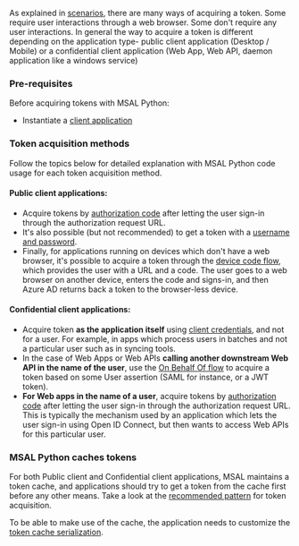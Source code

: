 As explained in [scenarios](Scenarios), there are many ways of acquiring a token. Some require user interactions through a web browser. Some don't require any user interactions.
In general the way to acquire a token is different depending on the application type-  public client application (Desktop / Mobile) or a confidential client application (Web App, Web API, daemon application like a windows service)

### Pre-requisites

Before acquiring tokens with MSAL Python:
- Instantiate a [client application](Client-Applications)

### Token acquisition methods

Follow the topics below for detailed explanation with MSAL Python code usage for each token acquisition method.

#### Public client applications:

- Acquire tokens by [authorization code](https://docs.microsoft.com/en-us/azure/active-directory/develop/scenario-desktop-acquire-token?tabs=python#acquiring-a-token-interactively) after letting the user sign-in through the authorization request URL.
- It's also possible (but not recommended) to get a token with a [username and password](https://docs.microsoft.com/en-us/azure/active-directory/develop/scenario-desktop-acquire-token?tabs=python#username--password).
- Finally, for applications running on devices which don't have a web browser, it's possible to acquire a token through the [device code flow](https://docs.microsoft.com/en-us/azure/active-directory/develop/scenario-desktop-acquire-token?tabs=python#command-line-tool-without-web-browser), which provides the user with a URL and a code. The user goes to a web browser on another device, enters the code and signs-in, and then Azure AD returns back a token to the browser-less device.

#### Confidential client applications:

- Acquire token **as the application itself** using [client credentials](https://docs.microsoft.com/en-us/azure/active-directory/develop/scenario-daemon-acquire-token?tabs=python#acquiretokenforclient-api), and not for a user. For example, in apps which process users in batches and not a particular user such as in syncing tools.
- In the case of Web Apps or Web APIs **calling another downstream Web API in the name of the user**, use the [On Behalf Of flow](https://docs.microsoft.com/en-us/azure/active-directory/develop/v2-oauth2-on-behalf-of-flow) to acquire a token based on some User assertion (SAML for instance, or a JWT token).
- **For Web apps in the name of a user**, acquire tokens by [authorization code](https://docs.microsoft.com/en-us/azure/active-directory/develop/scenario-web-app-call-api-acquire-token?tabs=python) after letting the user sign-in through the authorization request URL. This is typically the mechanism used by an application which lets the user sign-in using Open ID Connect, but then wants to access Web APIs for this particular user.

### MSAL Python caches tokens

For both Public client and Confidential client applications, MSAL maintains a token cache, and applications should try to get a token from the cache first before any other means. Take a look at the [recommended pattern](https://docs.microsoft.com/en-us/azure/active-directory/develop/scenario-desktop-acquire-token?tabs=python) for token acquisition.

To be able to make use of the cache, the application needs to customize the [token cache serialization](https://docs.microsoft.com/en-us/azure/active-directory/develop/msal-python-token-cache-serialization).
